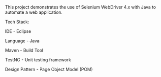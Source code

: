This project demonstrates the use of Selenium WebDriver 4.x with Java to automate a web application.

Tech Stack:

IDE - Eclipse

Language - Java

Maven - Build Tool

TestNG - Unit testing framework

Design Pattern - Page Object Model (POM)


